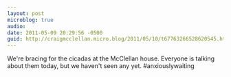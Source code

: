 ```yaml
---
layout: post
microblog: true
audio: 
date: 2011-05-09 20:29:56 -0500
guid: http://craigmcclellan.micro.blog/2011/05/10/t67763266528620545.html
---
```

We're bracing for the cicadas at the McClellan house. Everyone is talking about them today, but we haven't seen any yet. #anxiouslywaiting
